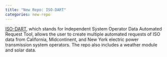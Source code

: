```yaml
---
title: "New Repo: ISO-DART"
categories: new-repo
---
```


[ISO-DART](https://github.com/LLNL/ISO-DART), which stands for Independent System Operator Data Automated Request Tool, allows the user to create multiple automated requests of ISO data from California, Midcontinent, and New York electric power transmission system operators. The repo also includes a weather module and solar data.

